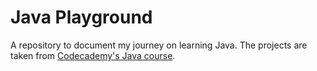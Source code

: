 # Java Playground

A repository to document my journey on learning Java. The projects are taken from [Codecademy's Java course](https://www.codecademy.com/learn/learn-java).
